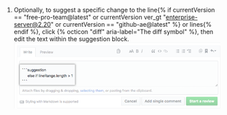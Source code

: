 1. Optionally, to suggest a specific change to the line{% if currentVersion == "free-pro-team@latest" or currentVersion ver_gt "enterprise-server@2.20" or currentVersion == "github-ae@latest" %} or lines{% endif %}, click {% octicon "diff" aria-label="The diff symbol" %}, then edit the text within the suggestion block. ![Vorschlagsblock](/assets/images/help/pull_requests/suggestion-block.png)
